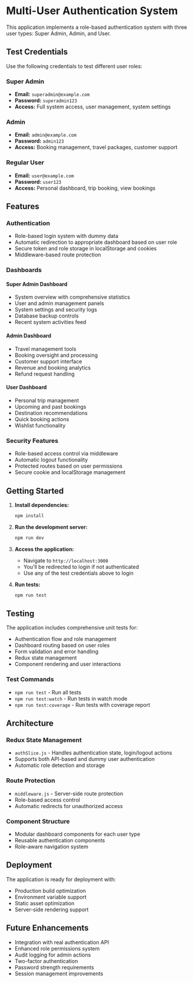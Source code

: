 # Multi-User Authentication System

This application implements a role-based authentication system with three user types: Super Admin, Admin, and User.

## Test Credentials

Use the following credentials to test different user roles:

### Super Admin
- **Email:** `superadmin@example.com`
- **Password:** `superadmin123`
- **Access:** Full system access, user management, system settings

### Admin
- **Email:** `admin@example.com`  
- **Password:** `admin123`
- **Access:** Booking management, travel packages, customer support

### Regular User
- **Email:** `user@example.com`
- **Password:** `user123`
- **Access:** Personal dashboard, trip booking, view bookings

## Features

### Authentication
- Role-based login system with dummy data
- Automatic redirection to appropriate dashboard based on user role
- Secure token and role storage in localStorage and cookies
- Middleware-based route protection

### Dashboards

#### Super Admin Dashboard
- System overview with comprehensive statistics
- User and admin management panels
- System settings and security logs
- Database backup controls
- Recent system activities feed

#### Admin Dashboard  
- Travel management tools
- Booking oversight and processing
- Customer support interface
- Revenue and booking analytics
- Refund request handling

#### User Dashboard
- Personal trip management
- Upcoming and past bookings
- Destination recommendations
- Quick booking actions
- Wishlist functionality

### Security Features
- Role-based access control via middleware
- Automatic logout functionality
- Protected routes based on user permissions
- Secure cookie and localStorage management

## Getting Started

1. **Install dependencies:**
   ```bash
   npm install
   ```

2. **Run the development server:**
   ```bash
   npm run dev
   ```

3. **Access the application:**
   - Navigate to `http://localhost:3000`
   - You'll be redirected to login if not authenticated
   - Use any of the test credentials above to login

4. **Run tests:**
   ```bash
   npm run test
   ```

## Testing

The application includes comprehensive unit tests for:
- Authentication flow and role management
- Dashboard routing based on user roles
- Form validation and error handling
- Redux state management
- Component rendering and user interactions

### Test Commands
- `npm run test` - Run all tests
- `npm run test:watch` - Run tests in watch mode
- `npm run test:coverage` - Run tests with coverage report

## Architecture

### Redux State Management
- `authSlice.js` - Handles authentication state, login/logout actions
- Supports both API-based and dummy user authentication
- Automatic role detection and storage

### Route Protection
- `middleware.js` - Server-side route protection
- Role-based access control
- Automatic redirects for unauthorized access

### Component Structure
- Modular dashboard components for each user type
- Reusable authentication components
- Role-aware navigation system

## Deployment

The application is ready for deployment with:
- Production build optimization
- Environment variable support
- Static asset optimization
- Server-side rendering support

## Future Enhancements

- Integration with real authentication API
- Enhanced role permissions system
- Audit logging for admin actions
- Two-factor authentication
- Password strength requirements
- Session management improvements
